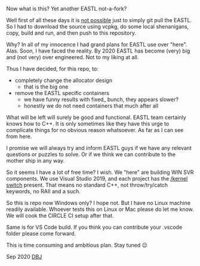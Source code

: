 
Now what is this? Yet another EASTL not-a-fork?

Well first of all these days it is [not possible](https://github.com/electronicarts/EASTL/issues/302) just to simply git pull the EASTL. So I had to download the source using vcpkg, do some local shenanigans, copy, build and run, and then push to this repository.

Why? In all of my innocence I had grand plans for EASTL use over "here". Alas. Soon, I have faced the reality. By 2020 EASTL has become (very) big and (not very) over engineered. Not to my liking at all.

Thus I have decided, for this repo, to:

- completely change the allocator design
  - that is the big one
- remove the EASTL specific containers
  - we have funny results with fixed_ bunch, they appears slower?
  - honestly we do not need containers that much after all

What will be left will surely be good and functional. EASTL team certainly knows how to C++. It is only sometimes like they have this urge to complicate things for no obvious reason whatsoever. As far as I can see from here.

I promise we will always try and inform EASTL guys if we have any relevant questions or puzzles to solve. Or if we think we can contribute to the mother ship in any way.

So it seems I have a lot of free time? I wish. We "here" are building WIN SVR components. We use Visual Studio 2019, and each project has the [/kernel switch](https://shorturl.at/gGMNO) present. That means no standard C++, not throw/try/catch keywords, no RAII and a such. 

So this is repo now Windows only? I hope not. But I have no Linux machine readily available. Whoever tests this on
Linux or Mac please do let me know. We will cook the CIRCLE CI setup after that.

Same is for VS Code build. If you think you can contribute your .vscode folder please come forward.

This is time consuming and ambitious plan. Stay tuned :wink:

Sep 2020
[DBJ](https://dbj.org/)
